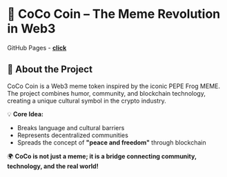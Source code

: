 # **🚀 CoCo Coin – The Meme Revolution in Web3**  

GitHub Pages - [**click**](https://gidcher.github.io/coco-coin/)

## **🌟 About the Project**  
CoCo Coin is a Web3 meme token inspired by the iconic PEPE Frog MEME. The project combines humor, community, and blockchain technology, creating a unique cultural symbol in the crypto industry.  

💡 **Core Idea:**  
- Breaks language and cultural barriers  
- Represents decentralized communities  
- Spreads the concept of **"peace and freedom"** through blockchain  

🌍 **CoCo is not just a meme; it is a bridge connecting community, technology, and the real world!**  

